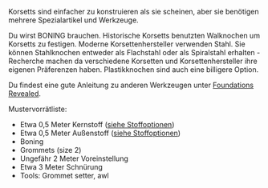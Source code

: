 Korsetts sind einfacher zu konstruieren als sie scheinen, aber sie benötigen mehrere Spezialartikel und Werkzeuge.

Du wirst BONING brauchen. Historische Korsetts benutzten Walknochen um Korsetts zu festigen. Moderne Korsettenhersteller verwenden Stahl. Sie können Stahlknochen entweder als Flachstahl oder als Spiralstahl erhalten - Recherche machen da verschiedene Korsetten und Korsettenhersteller ihre eigenen Präferenzen haben. Plastikknochen sind auch eine billigere Option.

Du findest eine gute Anleitung zu anderen Werkzeugen unter [Foundations Revealed](https://foundationsrevealed.com/).

Mustervorrätliste:

*   Etwa 0,5 Meter Kernstoff ([siehe Stoffoptionen](/docs/patterns/cathrin/fabric))
*   Etwa 0,5 Meter Außenstoff ([siehe Stoffoptionen](/docs/patterns/cathrin/fabric))
*   Boning
*   Grommets (size 2)
*   Ungefähr 2 Meter Voreinstellung
*   Etwa 3 Meter Schnürung
*   Tools: Grommet setter, awl

